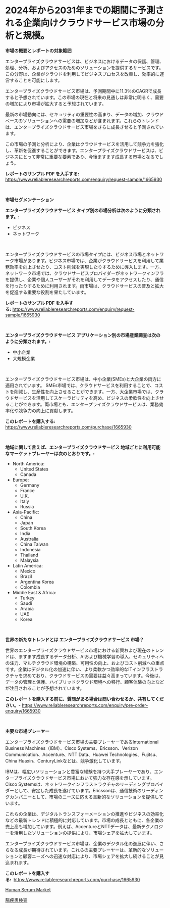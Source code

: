 <p><h1>2024年から2031年までの期間に予測される企業向けクラウドサービス市場の分析と規模。</h1></p><p><strong>市場の概要とレポートの対象範囲</strong></p>
<p><p>エンタープライズクラウドサービスは、ビジネスにおけるデータの保護、管理、処理、分析、およびアクセスのためのソリューションを提供するサービスです。この分野は、企業がクラウドを利用してビジネスプロセスを改善し、効率的に運営することを可能にします。</p><p>エンタープライズクラウドサービス市場は、予測期間中に11.3％のCAGRで成長すると予想されています。この市場の現在と将来の見通しは非常に明るく、需要の増加により市場が拡大すると予想されています。</p><p>最新の市場動向には、セキュリティの重要性の高まり、データの増加、クラウドベースのソリューションへの需要の増加などが含まれます。これらのトレンドは、エンタープライズクラウドサービス市場をさらに成長させると予測されています。</p><p>この市場の予測と分析により、企業はクラウドサービスを活用して競争力を強化し、革新を促進することができます。エンタープライズクラウドサービスは、ビジネスにとって非常に重要な要素であり、今後ますます成長する市場となるでしょう。</p></p>
<p><strong>レポートのサンプル PDF を入手する:</strong> <a href="https://www.reliableresearchreports.com/enquiry/request-sample/1665930">https://www.reliableresearchreports.com/enquiry/request-sample/1665930</a></p>
<p>&nbsp;</p>
<p><strong>市場セグメンテーション</strong></p>
<p><strong>エンタープライズクラウドサービス タイプ別の市場分析は次のように分類されます。:</strong></p>
<p><ul><li>ビジネス</li><li>ネットワーク</li></ul></p>
<p>&nbsp;</p>
<p><p>エンタープライズクラウドサービスの市場タイプには、ビジネス市場とネットワーク市場があります。ビジネス市場では、企業がクラウドサービスを利用して業務効率を向上させたり、コスト削減を実現したりするために導入します。一方、ネットワーク市場では、クラウドサービスプロバイダーがネットワークインフラを提供し、企業や個人ユーザーがそれを利用してデータをアクセスしたり、通信を行ったりするために利用されます。両市場は、クラウドサービスの普及と拡大を促進する重要な役割を果たしています。</p></p>
<p><strong>レポートのサンプル PDF を入手する:</strong>&nbsp;<a href="https://www.reliableresearchreports.com/enquiry/request-sample/1665930">https://www.reliableresearchreports.com/enquiry/request-sample/1665930</a></p>
<p>&nbsp;</p>
<p><strong> エンタープライズクラウドサービス アプリケーション別の市場産業調査は次のように分類されます。:</strong></p>
<p><ul><li>中小企業</li><li>大規模企業</li></ul></p>
<p>&nbsp;</p>
<p><p>エンタープライズクラウドサービス市場は、中小企業(SMEs)と大企業の両方に適用されています。 SMEs市場では、クラウドサービスを利用することで、コストを削減し、生産性を向上させることができます。一方、大企業市場では、クラウドサービスを活用してスケーラビリティを高め、ビジネスの柔軟性を向上させることができます。両市場とも、エンタープライズクラウドサービスは、業務効率化や競争力の向上に貢献します。</p></p>
<p><strong>このレポートを購入する:</strong>&nbsp; <a href="https://www.reliableresearchreports.com/purchase/1665930">https://www.reliableresearchreports.com/purchase/1665930</a></p>
<p>&nbsp;</p>
<p><strong>地域に関して言えば、エンタープライズクラウドサービス 地域ごとに利用可能なマーケットプレーヤーは次のとおりです。:</strong></p>
<p><ul>
    <li>
        North America:
        <ul>
            <li>United States</li>
            <li>Canada</li>
        </ul>
    </li>
    <li>
        Europe:
        <ul>
            <li>Germany</li>
            <li>France</li>
            <li>U.K.</li>
            <li>Italy</li>
            <li>Russia</li>
        </ul>
    </li>
    <li>
        Asia-Pacific:
        <ul>
            <li>China</li>
            <li>Japan</li>
            <li>South Korea</li>
            <li>India</li>
            <li>Australia</li>
            <li>China Taiwan</li>
            <li>Indonesia</li>
            <li>Thailand</li>
            <li>Malaysia</li>
        </ul>
    </li>
    <li>
        Latin America:
        <ul>
            <li>Mexico</li>
            <li>Brazil</li>
            <li>Argentina Korea</li>
            <li>Colombia</li>
        </ul>
    </li>
    <li>
        Middle East & Africa:
        <ul>
            <li>Turkey</li>
            <li>Saudi</li>
            <li>Arabia</li>
            <li>UAE</li>
            <li>Korea</li>
        </ul>
    </li>
    </ul></p>
<p>&nbsp;</p>
<p><strong>世界の新たなトレンドとは エンタープライズクラウドサービス 市場？</strong></p>
<p><p>世界のエンタープライズクラウドサービス市場における新興および現在のトレンドは、ますます成長するデータ分析、AIおよび機械学習の導入、セキュリティへの注力、マルチクラウド環境の構築、可用性の向上、およびコスト削減への重点です。企業はデジタル化の加速に伴い、より柔軟かつ効率的なITインフラストラクチャを求めており、クラウドサービスの需要は益々高まっています。今後は、データの管理と保護、ハイブリッドクラウド環境への移行、顧客体験の向上などが注目されることが予想されています。</p></p>
<p><strong>このレポートを購入する前に、質問がある場合は問い合わせるか、共有してください。</strong>- <a href="https://www.reliableresearchreports.com/enquiry/pre-order-enquiry/1665930">https://www.reliableresearchreports.com/enquiry/pre-order-enquiry/1665930</a></p>
<p>&nbsp;</p>
<p><strong>主要な市場プレーヤー</strong></p>
<p><p>エンタープライズクラウドサービス市場の主要プレーヤーであるInternational Business Machines（IBM）、Cisco Systems、Ericsson、Verizon Communication、Accenture、NTT Data、Huawei Technologies、Fujitsu、China Huaxin、CenturyLinkなどは、競争激化しています。</p><p>IBMは、幅広いソリューションと豊富な経験を持つ大手プレーヤーであり、エンタープライズクラウドサービス市場において強力な存在感を示しています。Cisco Systemsは、ネットワークインフラストラクチャのリーディングプロバイダーとして、安定した成長を遂げています。Ericssonは、通信技術のリーディングカンパニーとして、市場のニーズに応える革新的なソリューションを提供しています。</p><p>これらの企業は、デジタルトランスフォーメーションの推進やビジネスの効率化などの最新トレンドに積極的に対応しています。市場の成長とともに、各企業の売上高も増加しています。例えば、AccentureとNTTデータは、最新テクノロジーを活用したソリューションの提供により、市場シェアを拡大しています。</p><p>エンタープライズクラウドサービス市場は、企業のデジタル化の進展に伴い、さらなる成長が期待されています。これらの主要プレーヤーは、革新的なソリューションと顧客ニーズへの迅速な対応により、市場シェアを拡大し続けることが見込まれます。</p></p>
<p><strong>このレポートを購入する:</strong>&nbsp;&nbsp;<a href="https://www.reliableresearchreports.com/purchase/1665930">https://www.reliableresearchreports.com/purchase/1665930</a></p>
<p><p><a href="https://pretty-mail-caf.notion.site/Human-Serum-Market-Size-and-Examines-its-Market-Scope-with-a-Primary-Focus-on-Growth-Opportunities-e71ae26182b74258b085287a932afe0a">Human Serum Market</a></p><p><a href="https://github.com/SarahFahey88/Market-Research-Report-List-1/blob/main/269930415022.md">腸疾患検査</a></p></p>